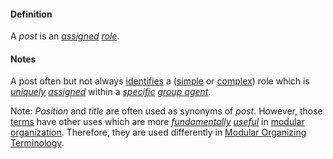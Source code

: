 #### Definition

A *post* is an *[assigned](https://github.com/gcassel/Modular-Organization-Terminology/blob/master/terms/assign.md) [role](https://github.com/gcassel/Modular-Organization-Terminology/blob/master/terms/role.md)*.

#### Notes

A post often but not always [identifies](https://github.com/gcassel/Modular-Organization-Terminology/blob/master/terms/identify.md) a ([simple](https://github.com/gcassel/Modular-Organization-Terminology/blob/master/terms/simplicity.md) or [complex](https://github.com/gcassel/Modular-Organization-Terminology/blob/master/terms/complex.md)) role which is *[uniquely](https://github.com/gcassel/Modular-Organization-Terminology/blob/master/terms/unique.md) [assigned](https://github.com/gcassel/Modular-Organization-Terminology/blob/master/terms/assignment.md)* within a *[specific](https://github.com/gcassel/Modular-Organization-Terminology/blob/master/terms/specific.md) [group agent](https://github.com/gcassel/Modular-Organization-Terminology/blob/master/compound-terms/group-agent.md)*.

Note: *Position* and *title* are often used as synonyms of *post*.  However, those [terms](https://github.com/gcassel/Modular-Organization-Terminology/blob/master/terms/term.md) have other uses which are more *[fundamentally](https://github.com/gcassel/Modular-Organization-Terminology/blob/master/terms/base.md) [useful](https://github.com/gcassel/Modular-Organization-Terminology/blob/master/terms/use.md)* in [modular](https://github.com/gcassel/Modular-Organization-Terminology/blob/master/terms/modular.md) [organization](https://github.com/gcassel/Modular-Organization-Terminology/blob/master/terms/organization.md).  Therefore, they are used differently in [Modular Organizing Terminology](https://github.com/gcassel/Modular-Organization-Terminology).
